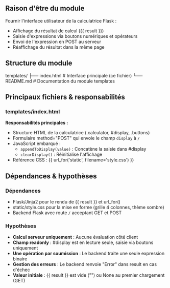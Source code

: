 ## Raison d'être du module

Fournir l'interface utilisateur de la calculatrice Flask :

- Affichage du résultat de calcul ({{ result }})
- Saisie d'expressions via boutons numériques et opérateurs
- Envoi de l'expression en POST au serveur
- Réaffichage du résultat dans la même page

## Structure du module

templates/
├── index.html # Interface principale (ce fichier)
└── README.md # Documentation du module templates

## Principaux fichiers & responsabilités

### templates/index.html

**Responsabilités principales :**

- Structure HTML de la calculatrice (.calculator, #display, .buttons)
- Formulaire method="POST" qui envoie le champ `display` à `/`
- JavaScript embarqué :
  - `appendToDisplay(value)` : Concatène la saisie dans #display
  - `clearDisplay()` : Réinitialise l'affichage
- Référence CSS : {{ url_for('static', filename='style.css') }}

## Dépendances & hypothèses

### Dépendances

- Flask/Jinja2 pour le rendu de {{ result }} et url_for()
- static/style.css pour la mise en forme (grille 4 colonnes, thème sombre)
- Backend Flask avec route `/` acceptant GET et POST

### Hypothèses

- **Calcul serveur uniquement** : Aucune évaluation côté client
- **Champ readonly** : #display est en lecture seule, saisie via boutons uniquement
- **Une opération par soumission** : Le backend traite une seule expression binaire
- **Gestion des erreurs** : Le backend renvoie "Error" dans result en cas d'échec
- **Valeur initiale** : {{ result }} est vide ("") ou None au premier chargement (GET)
